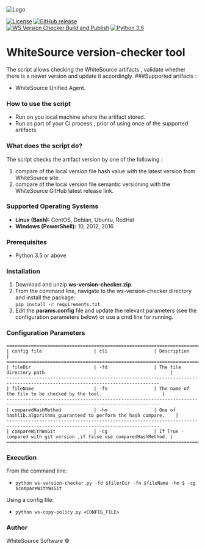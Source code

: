 ![Logo](https://whitesource-resources.s3.amazonaws.com/ws-sig-images/Whitesource_Logo_178x44.png)  

[![License](https://img.shields.io/badge/License-Apache%202.0-yellowgreen.svg)](https://opensource.org/licenses/Apache-2.0)
[![GitHub release](https://img.shields.io/github/release/whitesource-ps/wss-template.svg)](https://github.com/whitesource-ps/wss-template/releases/latest)  
[![WS Version Checker Build and Publish](https://github.com/whitesource-ps/ws-version-checker/actions/workflows/ci.yml/badge.svg)](https://github.com/whitesource-ps/ws-version-checker/actions/workflows/ci.yml)
[![Python 3.6](https://upload.wikimedia.org/wikipedia/commons/thumb/8/8c/Blue_Python_3.6%2B_Shield_Badge.svg/86px-Blue_Python_3.6%2B_Shield_Badge.svg.png)](https://www.python.org/downloads/release/python-360/)

# WhiteSource version-checker tool
The script allows checking the WhiteSource artifacts , validate whether there is a newer version and update it accordingly.
###Supported artifacts :
- WhiteSource Unified Agent.

### How to use the script
- Run on you local machine where the artifact stored.
- Run as part of your CI process , prior of using once of the supported artifacts.

### What does the script do?
The script checks the artifact version by one of the following :
1. compare of the local version file hash value with the latest version from WhiteSource site.
2. compare of the local version file semantic versioning with the WhiteSource GitHub latest release link.

### Supported Operating Systems
- **Linux (Bash):**	CentOS, Debian, Ubuntu, RedHat
- **Windows (PowerShell):**	10, 2012, 2016

### Prerequisites
- Python 3.5 or above

### Installation
1. Download and unzip **ws-version-checker.zip**.
2. From the command line, navigate to the ws-version-checker directory and install the package:  
   `pip install -r requirements.txt`. 
3. Edit the **params.config** file and update the relevant parameters (see the configuration parameters below) or
   use a cmd line for running.
    
### Configuration Parameters
```
==============================================================================================================================
| config file                   | cli                 | Description                                                          |
==============================================================================================================================
| fileDir                       | -fd                 | The file directory path.                                             |
------------------------------------------------------------------------------------------------------------------------------
| fileName                      | -fn                 | The name of the file to be checked by the tool.                      |
------------------------------------------------------------------------------------------------------------------------------
| comparedHashMethod            | -hm                 | One of hashlib.algorithms_guaranteed to perform the hash compare.    |
------------------------------------------------------------------------------------------------------------------------------
| compareWithWsGit              | -cg                 | If True -compared with git version ,if false use comparedHashMethod. |
==============================================================================================================================
```
 ### Execution
 From the command line:
 - `python ws-version-checker.py -fd $filerDir -fn $fileName -hm $ -cg $compareWithWsGit`
 
 Using a config file:
 - `python ws-copy-policy.py <CONFIG_FILE>`
 
### Author
WhiteSource Software ©